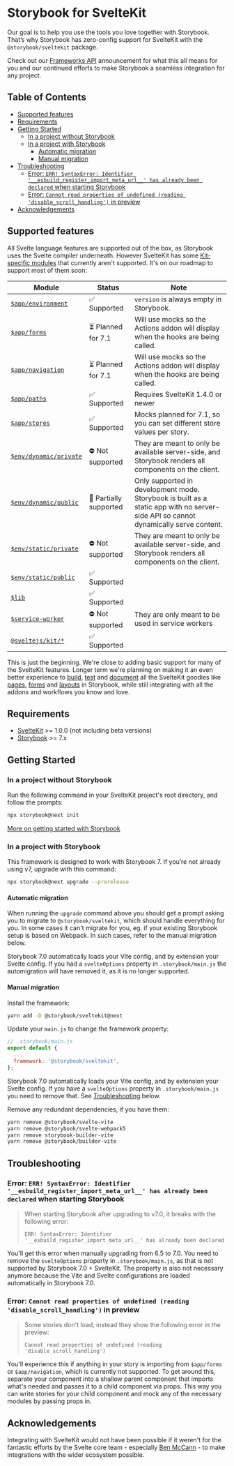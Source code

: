 # Storybook for SvelteKit <!-- omit in toc -->

Our goal is to help you use the tools you love together with Storybook. That’s why Storybook has zero-config support for SvelteKit with the `@storybook/sveltekit` package.

Check out our [Frameworks API](https://storybook.js.org/blog/framework-api/) announcement for what this all means for you and our continued efforts to make Storybook a seamless integration for any project.

## Table of Contents <!-- omit in toc -->

- [Supported features](#supported-features)
- [Requirements](#requirements)
- [Getting Started](#getting-started)
  - [In a project without Storybook](#in-a-project-without-storybook)
  - [In a project with Storybook](#in-a-project-with-storybook)
    - [Automatic migration](#automatic-migration)
    - [Manual migration](#manual-migration)
- [Troubleshooting](#troubleshooting)
  - [Error: `ERR! SyntaxError: Identifier '__esbuild_register_import_meta_url__' has already been declared` when starting Storybook](#error-err-syntaxerror-identifier-__esbuild_register_import_meta_url__-has-already-been-declared-when-starting-storybook)
  - [Error: `Cannot read properties of undefined (reading 'disable_scroll_handling')` in preview](#error-cannot-read-properties-of-undefined-reading-disable_scroll_handling-in-preview)
- [Acknowledgements](#acknowledgements)

## Supported features

All Svelte language features are supported out of the box, as Storybook uses the Svelte compiler underneath.
However SvelteKit has some [Kit-specific modules](https://kit.svelte.dev/docs/modules) that currently aren't supported. It's on our roadmap to support most of them soon:

| **Module**                                                                         | **Status**                                                                                        | **Note**                                                                                                                                                                                                                           |
| ---------------------------------------------------------------------------------- | ------------------------------------------------------------------------------------------------- | -------------------------------------------------------------------------------------------------------------------------------------------------------------------------------------------------------------------------------- |
| [`$app/environment`](https://kit.svelte.dev/docs/modules#$app-environment)         | ✅ Supported                                                                                      | `version` is always empty in Storybook.                                                                                                                                                                                           |
| [`$app/forms`](https://kit.svelte.dev/docs/modules#$app-forms)                     | ⏳ Planned for 7.1                                                                                | Will use mocks so the Actions addon will display when the hooks are being called. |
| [`$app/navigation`](https://kit.svelte.dev/docs/modules#$app-navigation)           | ⏳ Planned for 7.1                                                                                | Will use mocks so the Actions addon will display when the hooks are being called. |
| [`$app/paths`](https://kit.svelte.dev/docs/modules#$app-paths)                     | ✅ Supported                                                                                      | Requires SvelteKit 1.4.0 or newer                                                                                                                                                                                                 |
| [`$app/stores`](https://kit.svelte.dev/docs/modules#$app-stores)                   | ✅ Supported                                                                                      | Mocks planned for 7.1, so you can set different store values per story.                                                                                                                                                           |
| [`$env/dynamic/private`](https://kit.svelte.dev/docs/modules#$env-dynamic-private) | ⛔ Not supported                                                                                  | They are meant to only be available server-side, and Storybook renders all components on the client.                                                                                                                               |
| [`$env/dynamic/public`](https://kit.svelte.dev/docs/modules#$env-dynamic-public)   | 🚧 Partially supported                                                                            | Only supported in development mode. Storybook is built as a static app with no server-side API so cannot dynamically serve content.                                                                                            |
| [`$env/static/private`](https://kit.svelte.dev/docs/modules#$env-static-private)   | ⛔ Not supported                                                                                  | They are meant to only be available server-side, and Storybook renders all components on the client.                                                                                                                               |
| [`$env/static/public`](https://kit.svelte.dev/docs/modules#$env-static-public)     | ✅ Supported                                                                                      |                                                                                                                                                                                                                                   |
| [`$lib`](https://kit.svelte.dev/docs/modules#$lib)                                 | ✅ Supported                                                                                      |                                                                                                                                                                                                                                   |
| [`$service-worker`](https://kit.svelte.dev/docs/modules#$service-worker)           | ⛔ Not supported                                                                                  | They are only meant to be used in service workers                                                                                                                                                                                 |
| [`@sveltejs/kit/*`](https://kit.svelte.dev/docs/modules#sveltejs-kit)              | ✅ Supported                                                                                      |                                                                                                                                                                                                                                   |

This is just the beginning. We're close to adding basic support for many of the SvelteKit features. Longer term we're planning on making it an even better experience to [build](https://storybook.js.org/docs/7.0/react/writing-stories/introduction), [test](https://storybook.js.org/docs/7.0/react/writing-tests/introduction) and [document](https://storybook.js.org/docs/7.0/react/writing-docs/introduction) all the SvelteKit goodies like [pages](https://kit.svelte.dev/docs/routing), [forms](https://kit.svelte.dev/docs/form-actions) and [layouts](https://kit.svelte.dev/docs/routing#layout) in Storybook, while still integrating with all the addons and workflows you know and love.

## Requirements

- [SvelteKit](https://kit.svelte.dev/) >= 1.0.0 (not including beta versions)
- [Storybook](https://storybook.js.org/) >= 7.x

## Getting Started

### In a project without Storybook

Run the following command in your SvelteKit project's root directory, and follow the prompts:

```bash
npx storybook@next init
```

[More on getting started with Storybook](https://storybook.js.org/docs/7.0/svelte/get-started/install)

### In a project with Storybook

This framework is designed to work with Storybook 7. If you’re not already using v7, upgrade with this command:

```bash
npx storybook@next upgrade --prerelease
```

#### Automatic migration

When running the `upgrade` command above you should get a prompt asking you to migrate to `@storybook/sveltekit`, which should handle everything for you. In some cases it can't migrate for you, eg. if your existing Storybook setup is based on Webpack. In such cases, refer to the manual migration below.

Storybook 7.0 automatically loads your Vite config, and by extension your Svelte config. If you had a `svelteOptions` property in `.storybook/main.js` the automigration will have removed it, as it is no longer supported.

#### Manual migration

Install the framework:

```bash
yarn add -D @storybook/sveltekit@next
```

Update your `main.js` to change the framework property:

```js
// .storybook/main.js
export default {
  ...
  framework: '@storybook/sveltekit',
};
```

Storybook 7.0 automatically loads your Vite config, and by extension your Svelte config. If you have a `svelteOptions` property in `.storybook/main.js` you need to remove that. See [Troubleshooting](#error-about-__esbuild_register_import_meta_url__-when-starting-storybook) below.

Remove any redundant dependencies, if you have them:

```bash
yarn remove @storybook/svelte-vite
yarn remove @storybook/svelte-webpack5
yarn remove storybook-builder-vite
yarn remove @storybook/builder-vite
```

## Troubleshooting

### Error: `ERR! SyntaxError: Identifier '__esbuild_register_import_meta_url__' has already been declared` when starting Storybook

> When starting Storybook after upgrading to v7.0, it breaks with the following error:
>
> ```
> ERR! SyntaxError: Identifier '__esbuild_register_import_meta_url__' has already been declared
> ```

You'll get this error when manually upgrading from 6.5 to 7.0. You need to remove the `svelteOptions` property in `.storybook/main.js`, as that is not supported by Storybook 7.0 + SvelteKit. The property is also not necessary anymore because the Vite and Svelte configurations are loaded automatically in Storybook 7.0.

### Error: `Cannot read properties of undefined (reading 'disable_scroll_handling')` in preview

> Some stories don't load, instead they show the following error in the preview:
>
> ```
> Cannot read properties of undefined (reading 'disable_scroll_handling')
> ```

You'll experience this if anything in your story is importing from `$app/forms` or `$app/navigation`, which is currently not supported. To get around this, separate your component into a shallow parent component that imports what's needed and passes it to a child component via props. This way you can write stories for your child component and mock any of the necessary modules by passing props in.

## Acknowledgements

Integrating with SvelteKit would not have been possible if it weren't for the fantastic efforts by the Svelte core team - especially [Ben McCann](https://twitter.com/benjaminmccann) - to make integrations with the wider ecosystem possible.
